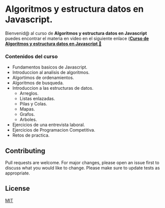# Algoritmos y estructura datos en Javascript.
Bienvenid@ al curso de **Algoritmos y estructura datos en Javascript** puedes encontrar el materia en video en el siguiente enlace ([**Curso de Algoritmos y estructura datos en Javascript 🤙**](https://www.youtube.com/@holasoymalva)

### Contenidos del curso

* Fundamentos basicos de Javascript.
* Introduccion al analisis de algoritmos.
* Algortimos de ordenamientos.
* Algoritmos de busqueda.
* Introduccion a las estructuras de datos.
  * Arreglos.
  * Listas enlazadas.
  * Pilas y Colas.
  * Mapas.
  * Grafos.
  * Arboles.
* Ejercicios de una entrevista laboral.
* Ejercicios de Programacion Competitiva.
* Retos de practica.

## Contributing 

Pull requests are welcome. For major changes, please open an issue first to discuss what you would like to change.
Please make sure to update tests as appropriate.

## License
[MIT](https://choosealicense.com/licenses/mit/)
